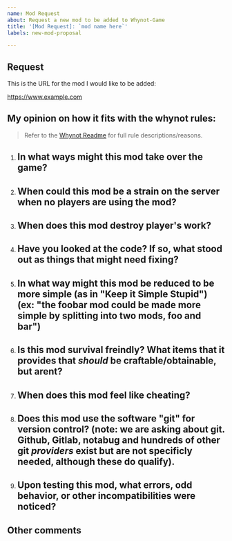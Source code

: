 ```yaml
---
name: Mod Request
about: Request a new mod to be added to Whynot-Game
title: '[Mod Request]: `mod name here`'
labels: new-mod-proposal

---
```

## Request

This is the URL for the mod I would like to be added:

https://www.example.com

## My opinion on how it fits with the whynot rules:

> Refer to the [Whynot Readme](https://github.com/minetest-whynot/whynot-game#readme) for full rule descriptions/reasons.

1. In what ways might this mod take over the game?
   - 
2. When could this mod be a strain on the server when no players are using the mod?
   - 
3. When does this mod destroy player's work?
   - 
4. Have you looked at the code? If so, what stood out as things that might need fixing?
   - 
5. In what way might this mod be reduced to be more simple (as in "Keep it Simple Stupid") (ex: "the foobar mod could be made more simple by splitting into two mods, foo and bar")
   - 
6. Is this mod survival freindly? What items that it provides that _should_ be craftable/obtainable, but arent?
   - 
7. When does this mod feel like cheating?
   - 
8. Does this mod use the software "git" for version control? (note: we are asking about git. Github, Gitlab, notabug and hundreds of other git _providers_ exist but are not specificly needed, although these do qualify).
   - 
9. Upon testing this mod, what errors, odd behavior, or other incompatibilities were noticed?
   - 

## Other comments
